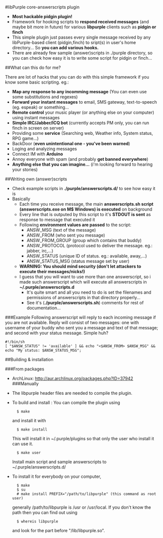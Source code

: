 #libPurple core-answerscripts plugin
  * **Most hackable pidgin plugin!**
  * Framework for hooking scripts to **respond received messages** (and maybe bit more in future) for various **libpurple** clients such as **pidgin or finch**
  * This simple plugin just passes every single message received by any libPurple-based client (pidgin,finch) to sript(s) in user's home directory... So **you can add various hooks.**
  * There are already few sample (answer)scripts in ./purple directory, so you can check how easy it is to write some script for pidgin or finch...

##What can this do for me?

There are lot of hacks that you can do with this simple framework if you know some basic scripting. eg.:

- **Map any response to any incomming message** (You can even use some substitutions and regexes)
- **Forward your instant messages** to email, SMS gateway, text-to-speech (eg. espeak) or something...
- **Remote control** your music player (or anything else on your computer) using instant messages
- **Simple IRC/Jabber/ICQ bot** (currently accepts PM only, you can run finch in screen on server)
- Providing some **service** (Searching web, Weather info, System status, RPG game...)
- BackDoor (**even unintentional one - you've been warned**)
- Loging and analyzing messages
- Connect IM with **Arduino**
- Annoy everyone with spam (and probably **get banned everywhere**)
- **Anything else that you can imagine...** (i'm looking forward to hearing your stories)

##Writing own (answer)scripts

  * Check example scripts in **./purple/answerscripts.d/** to see how easy it is
  * Basically
    * Each time you receive message, the main **answerscripts.sh script (answerscripts.exe on M$ Windows) is executed** on background
    * Every line that is outputed by this script to it's **STDOUT is sent** as response to message that executed it
    * Following **environment values are passed** to the script:
      * ANSW\_MSG	(text of the message)
      * ANSW\_FROM	(who sent you message)
      * ANSW\_FROM_GROUP	(group which contains that buddy)
      * ANSW\_PROTOCOL	(protocol used to deliver the message. eg.: jabber, irc,...)
      * ANSW\_STATUS	(unique ID of status. eg.: available, away,...)
      * ANSW\_STATUS\_MSG	(status message set by user)
    * **WARNING: You should mind security (don't let attackers to execute their messages/nicks!)**
    * I guess that you will want to use more than one answerscript, so i made such answerscript which will execute all answerscripts in **~/.purple/answerscripts.d**
      * It's quite smart and all you need to do is set the filenames and permissions of answerscripts in that directory properly...
      * See it's (**./purple/answerscripts.sh**) comments for rest of documentation...

###Example
Following answerscript will reply to each incoming message if you are not available. Reply will consist of two messages: one with username of your buddy who sent you a message and text of that message; and second with your status message. Simple huh?

    #!/bin/sh
    [ "$ANSW_STATUS" != 'available' ] && echo "<$ANSW_FROM> $ANSW_MSG" && echo "My status: $ANSW_STATUS_MSG";

##Building & installation

###From packages
- ArchLinux: http://aur.archlinux.org/packages.php?ID=37942
###Manually
- The libpurple header files are needed to compile the plugin.
- To build and install :
  You can compile the plugin using

        $ make

  and install it with

        $ make install

  This will install it in ~/.purple/plugins so that only the user who install it can use it.

        $ make user

  Install main script and sample answerscripts to ~/.purple/answerscripts.d/

- To install it for everybody on your computer,

        $ make
        $ su
        # make install PREFIX="/path/to/libpurple" (this command as root user)

  generally /path/to/libpurple is /usr or /usr/local. If you don't know the path then you can find out using

        $ whereis libpurple

  and look for the part before "/lib/libpurple.so".
